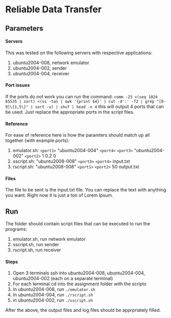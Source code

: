 # Reliable Data Transfer

## Parameters

#### Servers
This was tested on the following servers with respective applications:
1. ubuntu2004-008, network emulator
2. ubuntu2004-002, sender
3. ubuntu2004-004, receiver

#### Port issues 
If the ports do not work you can run the command:
`comm -23 <(seq 1024 65535 | sort) <(ss -tan | awk '{print $4}' | cut -d':' -f2 | grep "[0-9]\{1,5\}" | sort -u) | shuf | head -n 4`
this will output 4 ports that can be used. Just replace the appropriate ports in the script files.

#### Reference
For ease of reference here is how the paramters should match up all together (with example ports):
1. emulator.sh: `<port1>` "ubuntu2004-004" `<port4>` `<port3>` "ubuntu2004-002" `<port2>` 1 0.2 0
2. sscript.sh: "ubuntu2008-008" `<port3>` `<port4>` input.txt
3. rscript.sh: "ubuntu2008-008" `<port1>` `<port2>` 50 output.txt

#### Files
The file to be sent is the input.txt file. You can replace the text with anything you want. Right now it is just a ton of Lorem Ipsum.

## Run

The folder should contain script files that can be executed to run the programs:
1. emulator.sh, run network emulator
2. sscript.sh, run sender
3. rscript.sh, run receiver

#### Steps
1. Open 3 terminals ssh into ubuntu2004-008, ubuntu2004-004, ubuntu2004-002 (each on a separate terminal)
2. For each terminal cd into the assignment folder with the scripts
3. In ubuntu2004-008, run `./emulator.sh`
4. In ubuntu2004-004, run `./rscript.sh`
5. in ubuntu2004-002, run `./sscript.sh`

After the above, the output files and log files should be apprpriately filled.
